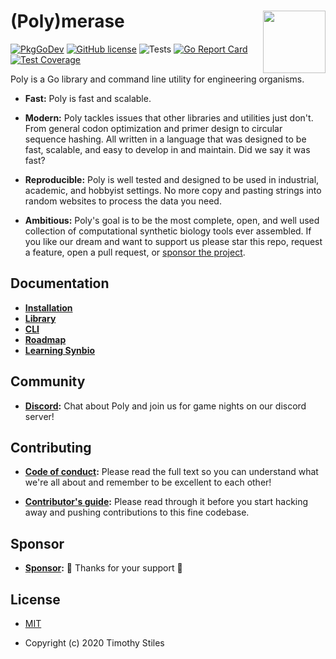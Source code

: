 # (Poly)merase <img align="right" src="https://cdn.discordapp.com/attachments/766785755305213953/777596834734145546/ProfileFrameArtboard_1.png" width="100">

[![PkgGoDev](https://pkg.go.dev/badge/github.com/TimothyStiles/poly)](https://pkg.go.dev/github.com/TimothyStiles/poly)
[![GitHub license](https://img.shields.io/badge/license-MIT-blue.svg)](https://github.com/TimothyStiles/poly/blob/prime/LICENSE) 
![Tests](https://github.com/TimothyStiles/poly/workflows/Test/badge.svg)
[![Go Report Card](https://goreportcard.com/badge/github.com/TimothyStiles/poly)](https://goreportcard.com/report/github.com/TimothyStiles/poly)
[![Test Coverage](https://api.codeclimate.com/v1/badges/43dc1fb3572b7812865e/test_coverage)](https://codeclimate.com/github/TimothyStiles/poly/test_coverage)

Poly is a Go library and command line utility for engineering organisms.

* **Fast:** Poly is fast and scalable.

* **Modern:** Poly tackles issues that other libraries and utilities just don't. From general codon optimization and primer design to circular sequence hashing. All written in a language that was designed to be fast, scalable, and easy to develop in and maintain. Did we say it was fast?

* **Reproducible:** Poly is well tested and designed to be used in industrial, academic, and hobbyist settings. No more copy and pasting strings into random websites to process the data you need.

* **Ambitious:** Poly's goal is to be the most complete, open, and well used collection of computational synthetic biology tools ever assembled. If you like our dream and want to support us please star this repo, request a feature, open a pull request, or [sponsor the project](https://github.com/sponsors/TimothyStiles).

## Documentation

* **[Installation](https://github.com/TimothyStiles/poly/blob/prime/docs/installation.md)**
* **[Library](https://pkg.go.dev/github.com/TimothyStiles/poly#pkg-examples)**
* **[CLI](https://pkg.go.dev/github.com/TimothyStiles/poly/poly)**
* **[Roadmap](https://github.com/TimothyStiles/poly/blob/prime/docs/ROADMAP.md)**
* **[Learning Synbio](https://github.com/TimothyStiles/how-to-synbio)**

## Community

* **[Discord](https://discord.gg/Hc8Ncwt):** Chat about Poly and join us for game nights on our discord server!

## Contributing

* **[Code of conduct](CODE_OF_CONDUCT.md):** Please read the full text so you can understand what we're all about and remember to be excellent to each other!

* **[Contributor's guide](CONTRIBUTING.md):** Please read through it before you start hacking away and pushing contributions to this fine codebase.

## Sponsor

* **[Sponsor](https://github.com/sponsors/TimothyStiles):** 🤘 Thanks for your support 🤘

## License

* [MIT](LICENSE)

* Copyright (c) 2020 Timothy Stiles
